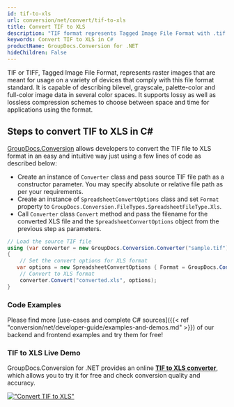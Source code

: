```yaml
---
id: tif-to-xls
url: conversion/net/convert/tif-to-xls
title: Convert TIF to XLS
description: "TIF format represents Tagged Image File Format with .tif extension. Learn how to convert TIF to XLS file programmatically in C# language using GroupDocs.Conversion for .NET library."
keywords: Convert TIF to XLS in C#
productName: GroupDocs.Conversion for .NET
hideChildren: False
---
```


TIF or TIFF, Tagged Image File Format, represents raster images that are meant for usage on a variety of devices that comply with this file format standard. It is capable of describing bilevel, grayscale, palette-color and full-color image data in several color spaces. It supports lossy as well as lossless compression schemes to choose between space and time for applications using the format.

## Steps to convert TIF to XLS in C#

[GroupDocs.Conversion](https://products.groupdocs.com/conversion/net) allows developers to convert the TIF file to XLS format in an easy and intuitive way just using a few lines of code as described below:

* Create an instance of `Converter` class and pass source TIF file path as a constructor parameter. You may specify absolute or relative file path as per your requirements. 
* Create an instance of `SpreadsheetConvertOptions` class and set `Format` property to `GroupDocs.Conversion.FileTypes.SpreadsheetFileType.Xls`.
* Call `Converter` class `Convert` method and pass the filename for the converted XLS file and the `SpreadsheetConvertOptions` object from the previous step as parameters.

```csharp
// Load the source TIF file
using (var converter = new GroupDocs.Conversion.Converter("sample.tif"))
{
    // Set the convert options for XLS format
   var options = new SpreadsheetConvertOptions { Format = GroupDocs.Conversion.FileTypes.SpreadsheetFileType.Xls };
    // Convert to XLS format
    converter.Convert("converted.xls", options);
}
```

### Code Examples

Please find more [use-cases and complete C# sources]({{< ref "conversion/net/developer-guide/examples-and-demos.md" >}}) of our backend and frontend examples and try them for free!

### TIF to XLS Live Demo

GroupDocs.Conversion for .NET provides an online [**TIF to XLS converter**](https://products.groupdocs.app/conversion/tif-to-xls), which allows you to try it for free and check conversion quality and accuracy.

[!["Convert TIF to XLS"](conversion/net/images/convert-to-xls/convert-tif-to-xls.png)](https://products.groupdocs.app/conversion/tif-to-xls)